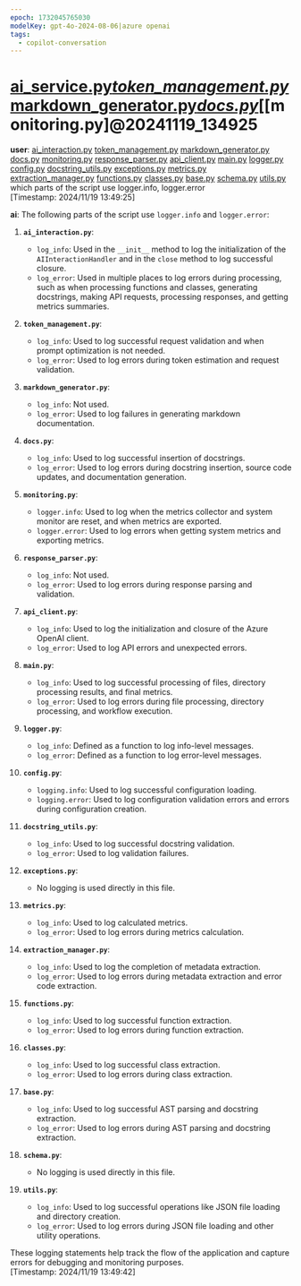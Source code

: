 ```yaml
---
epoch: 1732045765030
modelKey: gpt-4o-2024-08-06|azure openai
tags:
  - copilot-conversation
---
```


# [ai_service.py](ai_service.py.md)*[token_management.py](token_management.py.md)*[markdown_generator.py](markdown_generator.py.md)*[docs.py](docs.py.md)*[[monitoring.py]@20241119_134925

**user**: [ai_interaction.py](simple2/ai_interaction.py.md) [token_management.py](simple2/token_management.py.md) [markdown_generator.py](simple2/markdown_generator.py.md) [docs.py](simple2/docs.py.md) [monitoring.py](simple2/monitoring.py.md) [response_parser.py](simple2/response_parser.py.md) [api_client.py](simple2/api_client.py.md) [main.py](simple2/main.py.md) [logger.py](simple2/logger.py.md) [config.py](simple2/config.py.md) [docstring_utils.py](simple2/docstring_utils.py.md) [exceptions.py](exceptions.py.md) [metrics.py](simple2/metrics.py.md) [extraction_manager.py](simple2/extraction_manager.py.md) [functions.py](simple2/functions.py.md) [classes.py](simple2/classes.py.md) [base.py](simple2/base.py.md) [schema.py](simple2/schema.py.md) [utils.py](simple2/utils.py.md) which parts of the script use logger.info, logger.error  
[Timestamp: 2024/11/19 13:49:25]

**ai**: The following parts of the script use `logger.info` and `logger.error`:

1. **`ai_interaction.py`**:
   - `log_info`: Used in the `__init__` method to log the initialization of the `AIInteractionHandler` and in the `close` method to log successful closure.
   - `log_error`: Used in multiple places to log errors during processing, such as when processing functions and classes, generating docstrings, making API requests, processing responses, and getting metrics summaries.

2. **`token_management.py`**:
   - `log_info`: Used to log successful request validation and when prompt optimization is not needed.
   - `log_error`: Used to log errors during token estimation and request validation.

3. **`markdown_generator.py`**:
   - `log_info`: Not used.
   - `log_error`: Used to log failures in generating markdown documentation.

4. **`docs.py`**:
   - `log_info`: Used to log successful insertion of docstrings.
   - `log_error`: Used to log errors during docstring insertion, source code updates, and documentation generation.

5. **`monitoring.py`**:
   - `logger.info`: Used to log when the metrics collector and system monitor are reset, and when metrics are exported.
   - `logger.error`: Used to log errors when getting system metrics and exporting metrics.

6. **`response_parser.py`**:
   - `log_info`: Not used.
   - `log_error`: Used to log errors during response parsing and validation.

7. **`api_client.py`**:
   - `log_info`: Used to log the initialization and closure of the Azure OpenAI client.
   - `log_error`: Used to log API errors and unexpected errors.

8. **`main.py`**:
   - `log_info`: Used to log successful processing of files, directory processing results, and final metrics.
   - `log_error`: Used to log errors during file processing, directory processing, and workflow execution.

9. **`logger.py`**:
   - `log_info`: Defined as a function to log info-level messages.
   - `log_error`: Defined as a function to log error-level messages.

10. **`config.py`**:
    - `logging.info`: Used to log successful configuration loading.
    - `logging.error`: Used to log configuration validation errors and errors during configuration creation.

11. **`docstring_utils.py`**:
    - `log_info`: Used to log successful docstring validation.
    - `log_error`: Used to log validation failures.

12. **`exceptions.py`**:
    - No logging is used directly in this file.

13. **`metrics.py`**:
    - `log_info`: Used to log calculated metrics.
    - `log_error`: Used to log errors during metrics calculation.

14. **`extraction_manager.py`**:
    - `log_info`: Used to log the completion of metadata extraction.
    - `log_error`: Used to log errors during metadata extraction and error code extraction.

15. **`functions.py`**:
    - `log_info`: Used to log successful function extraction.
    - `log_error`: Used to log errors during function extraction.

16. **`classes.py`**:
    - `log_info`: Used to log successful class extraction.
    - `log_error`: Used to log errors during class extraction.

17. **`base.py`**:
    - `log_info`: Used to log successful AST parsing and docstring extraction.
    - `log_error`: Used to log errors during AST parsing and docstring extraction.

18. **`schema.py`**:
    - No logging is used directly in this file.

19. **`utils.py`**:
    - `log_info`: Used to log successful operations like JSON file loading and directory creation.
    - `log_error`: Used to log errors during JSON file loading and other utility operations.

These logging statements help track the flow of the application and capture errors for debugging and monitoring purposes.  
[Timestamp: 2024/11/19 13:49:42]
